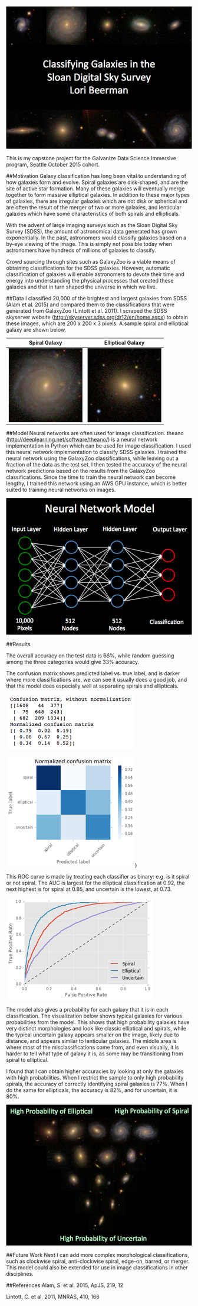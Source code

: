 
![](./images/title.png)

This is my capstone project for the Galvanize Data Science Immersive program, Seattle October 2015 cohort.


##Motivation
Galaxy classification has long been vital to understanding of how galaxies form and evolve. Spiral galaxies are disk-shaped, and are the site of active star formation.  Many of these galaxies will eventually merge together to form massive elliptical galaxies. In addition to these major types of galaxies, there are irregular galaxies which are not disk or spherical and are often the result of the merger of two or more galaxies, and lenticular galaxies which have some characteristics of both spirals and ellipticals. 

With the advent of large imaging surveys such as the Sloan Digital Sky Survey (SDSS), the amount of astronomical data generated has grown exponentially. In the past, astronomers would classify galaxies based on a by-eye viewing of the image. This is simply not possible today when astronomers have hundreds of millions of galaxies to classify.

Crowd sourcing through sites such as GalaxyZoo is a viable means of obtaining classifications for the SDSS galaxies.  However, automatic classification of galaxies will enable astronomers to devote their time and energy into understanding the physical processes that created these galaxies and that in turn shaped the universe in which we live.


##Data
I classified 20,000 of the brightest and largest galaxies from SDSS (Alam et al. 2015) and compared them to the classifications that were generated from GalaxyZoo (Lintott et al. 2011). I scraped the SDSS skyserver website (http://skyserver.sdss.org/dr12/en/home.aspx) to obtain these images, which are 200 x 200 x 3 pixels.  A sample spiral and elliptical galaxy are shown below.

Spiral Galaxy             |  Elliptical Galaxy
:-------------------------:|:-------------------------:
![](./images/img_587724649793716359.png)  |  ![](./images/img_587730848498712762.png)


##Model
Neural networks are often used for image classification. theano (http://deeplearning.net/software/theano/) is a neural network implementation in Python which can be used for image classification. I used this neural network implementation to classify SDSS galaxies. I trained the neural network using the GalaxyZoo classifications, while leaving out a fraction of the data as the test set. I then tested the accuracy of the neural network predictions based on the results from the GalaxyZoo classifications. Since the time to train the neural network can become lengthy, I trained this network using an AWS GPU instance, which is better suited to training neural networks on images.

![](./images/neural_network_model.png)

##Results

The overall accuracy on the test data is 66%, while random guessing among the three categories would give 33% accuracy.

The confusion matrix shows predicted label vs. true label, and is darker where more classifications are, we can see it usually does a good job, and that the model does especially well at separating spirals and ellipticals.

![](./images/confusion_table.png) 

![](./images/confusion_matrix.png))


This ROC curve is made by treating each classifier as binary:  e.g. is it spiral or not spiral.  The AUC is largest for the elliptical classification at 0.92, the next highest is for spiral at 0.85, and uncertain is the lowest, at 0.73.

![](./images/roc_curve.png)


The model also gives a probability for each galaxy that it is in each classification.  The visualization below shows typical galaxies for various probabilities from the model.  This shows that high probability galaxies have very distinct morphologies and look like classic elliptical and spirals, while the typical uncertain galaxy appears smaller on the image, likely due to distance, and appears similar to lenticular galaxies. The middle area is where most of the misclassifications come from, and even visually, it is harder to tell what type of galaxy it is, as some may be transitioning from spiral to elliptical.

I found that I can obtain higher accuracies by looking at only the galaxies with high probabilities.  When I restrict the sample to only high probability spirals, the accuracy of correctly identifying spiral galaxies is 77%.  When I do the same for ellipticals, the accuracy is 82%, and for uncertain, it is 80%.

![](./images/galaxy_triangle.png)


##Future Work
Next I can add more complex morphological classifications, such as clockwise spiral, anti-clockwise spiral, edge-on, barred, or merger. This model could also be extended for use in image classifications in other disciplines.

##References
Alam, S. et al. 2015, ApJS, 219, 12

Lintott, C. et al. 2011, MNRAS, 410, 166








